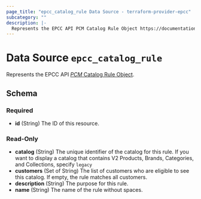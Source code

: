 ```yaml
---
page_title: "epcc_catalog_rule Data Source - terraform-provider-epcc"
subcategory: ""
description: |-
  Represents the EPCC API PCM Catalog Rule Object https://documentation.elasticpath.com/commerce-cloud/docs/api/pcm/catalogs/rules/get-a-catalog-rule.html.
---
```


# Data Source `epcc_catalog_rule`

Represents the EPCC API [*PCM* Catalog Rule Object](https://documentation.elasticpath.com/commerce-cloud/docs/api/pcm/catalogs/rules/get-a-catalog-rule.html).



<!-- schema generated by tfplugindocs -->
## Schema

### Required

- **id** (String) The ID of this resource.

### Read-Only

- **catalog** (String) The unique identifier of the catalog for this rule. If you want to display a catalog that contains V2 Products, Brands, Categories, and Collections, specify `legacy`
- **customers** (Set of String) The list of customers who are eligible to see this catalog. If empty, the rule matches all customers.
- **description** (String) The purpose for this rule.
- **name** (String) The name of the rule without spaces.

